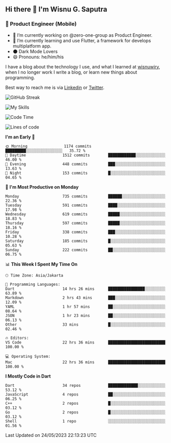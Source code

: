 ## Hi there 👋 I'm Wisnu G. Saputra

### :mobile_phone_off: Product Engineer (Mobile)

- 🔭 I’m currently working on @zero-one-group as Product Engineer.
- 🌱 I’m currently learning and use Flutter, a framework for develops multiplatform app.
- 🌑 Dark Mode Lovers
- 😄 Pronouns: he/him/his

I have a blog about the technology I use, and what I learned at [wisnuwiry](https://wisnuwiry.space/), when I no longer work I write a blog, or learn new things about programming.

Best way to reach me is via [Linkedin](https://www.linkedin.com/in/wisnu-saputra/) or [Twitter](https://twitter.com/wisnuwiry).

![GitHub Streak](https://streak-stats.demolab.com?user=wisnuwiry&theme=dark&hide_border=true)

![My Skills](https://skillicons.dev/icons?i=dart,flutter,kotlin,swift,js,css,neovim,git,linux&perline=5)

<!--START_SECTION:waka-->
![Code Time](http://img.shields.io/badge/Code%20Time-475%20hrs%2022%20mins-blue)

![Lines of code](https://img.shields.io/badge/From%20Hello%20World%20I%27ve%20Written-4.6%20million%20lines%20of%20code-blue)

**I'm an Early 🐤** 

```text
🌞 Morning                1174 commits        █████████░░░░░░░░░░░░░░░░   35.72 % 
🌆 Daytime                1512 commits        ████████████░░░░░░░░░░░░░   46.00 % 
🌃 Evening                448 commits         ███░░░░░░░░░░░░░░░░░░░░░░   13.63 % 
🌙 Night                  153 commits         █░░░░░░░░░░░░░░░░░░░░░░░░   04.65 % 
```
📅 **I'm Most Productive on Monday** 

```text
Monday                   735 commits         ██████░░░░░░░░░░░░░░░░░░░   22.36 % 
Tuesday                  591 commits         ████░░░░░░░░░░░░░░░░░░░░░   17.98 % 
Wednesday                619 commits         █████░░░░░░░░░░░░░░░░░░░░   18.83 % 
Thursday                 597 commits         █████░░░░░░░░░░░░░░░░░░░░   18.16 % 
Friday                   338 commits         ███░░░░░░░░░░░░░░░░░░░░░░   10.28 % 
Saturday                 185 commits         █░░░░░░░░░░░░░░░░░░░░░░░░   05.63 % 
Sunday                   222 commits         ██░░░░░░░░░░░░░░░░░░░░░░░   06.75 % 
```


📊 **This Week I Spent My Time On** 

```text
🕑︎ Time Zone: Asia/Jakarta

💬 Programming Languages: 
Dart                     14 hrs 26 mins      ████████████████░░░░░░░░░   63.89 % 
Markdown                 2 hrs 43 mins       ███░░░░░░░░░░░░░░░░░░░░░░   12.09 % 
YAML                     1 hr 57 mins        ██░░░░░░░░░░░░░░░░░░░░░░░   08.64 % 
JSON                     1 hr 23 mins        ██░░░░░░░░░░░░░░░░░░░░░░░   06.13 % 
Other                    33 mins             █░░░░░░░░░░░░░░░░░░░░░░░░   02.46 % 

🔥 Editors: 
VS Code                  22 hrs 36 mins      █████████████████████████   100.00 % 

💻 Operating System: 
Mac                      22 hrs 36 mins      █████████████████████████   100.00 % 
```

**I Mostly Code in Dart** 

```text
Dart                     34 repos            █████████████░░░░░░░░░░░░   53.12 % 
JavaScript               4 repos             ██░░░░░░░░░░░░░░░░░░░░░░░   06.25 % 
C++                      2 repos             █░░░░░░░░░░░░░░░░░░░░░░░░   03.12 % 
Go                       2 repos             █░░░░░░░░░░░░░░░░░░░░░░░░   03.12 % 
Shell                    1 repo              ░░░░░░░░░░░░░░░░░░░░░░░░░   01.56 % 
```




 Last Updated on 24/05/2023 22:13:23 UTC
<!--END_SECTION:waka-->
